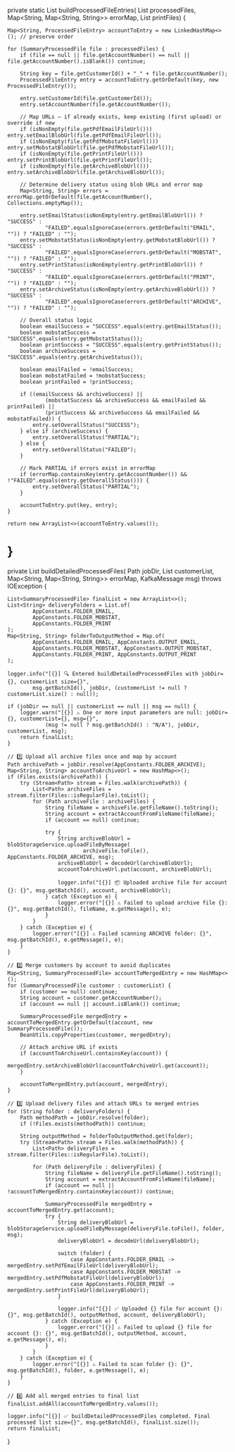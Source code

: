 private static List<ProcessedFileEntry> buildProcessedFileEntries(
        List<SummaryProcessedFile> processedFiles,
        Map<String, Map<String, String>> errorMap,
        List<PrintFile> printFiles) {

    Map<String, ProcessedFileEntry> accountToEntry = new LinkedHashMap<>(); // preserve order

    for (SummaryProcessedFile file : processedFiles) {
        if (file == null || file.getAccountNumber() == null || file.getAccountNumber().isBlank()) continue;

        String key = file.getCustomerId() + "_" + file.getAccountNumber();
        ProcessedFileEntry entry = accountToEntry.getOrDefault(key, new ProcessedFileEntry());

        entry.setCustomerId(file.getCustomerId());
        entry.setAccountNumber(file.getAccountNumber());

        // Map URLs — if already exists, keep existing (first upload) or override if new
        if (isNonEmpty(file.getPdfEmailFileUrl())) entry.setEmailBlobUrl(file.getPdfEmailFileUrl());
        if (isNonEmpty(file.getPdfMobstatFileUrl())) entry.setMobstatBlobUrl(file.getPdfMobstatFileUrl());
        if (isNonEmpty(file.getPrintFileUrl())) entry.setPrintBlobUrl(file.getPrintFileUrl());
        if (isNonEmpty(file.getArchiveBlobUrl())) entry.setArchiveBlobUrl(file.getArchiveBlobUrl());

        // Determine delivery status using blob URLs and error map
        Map<String, String> errors = errorMap.getOrDefault(file.getAccountNumber(), Collections.emptyMap());

        entry.setEmailStatus(isNonEmpty(entry.getEmailBlobUrl()) ? "SUCCESS" :
                "FAILED".equalsIgnoreCase(errors.getOrDefault("EMAIL", "")) ? "FAILED" : "");
        entry.setMobstatStatus(isNonEmpty(entry.getMobstatBlobUrl()) ? "SUCCESS" :
                "FAILED".equalsIgnoreCase(errors.getOrDefault("MOBSTAT", "")) ? "FAILED" : "");
        entry.setPrintStatus(isNonEmpty(entry.getPrintBlobUrl()) ? "SUCCESS" :
                "FAILED".equalsIgnoreCase(errors.getOrDefault("PRINT", "")) ? "FAILED" : "");
        entry.setArchiveStatus(isNonEmpty(entry.getArchiveBlobUrl()) ? "SUCCESS" :
                "FAILED".equalsIgnoreCase(errors.getOrDefault("ARCHIVE", "")) ? "FAILED" : "");

        // Overall status logic
        boolean emailSuccess = "SUCCESS".equals(entry.getEmailStatus());
        boolean mobstatSuccess = "SUCCESS".equals(entry.getMobstatStatus());
        boolean printSuccess = "SUCCESS".equals(entry.getPrintStatus());
        boolean archiveSuccess = "SUCCESS".equals(entry.getArchiveStatus());

        boolean emailFailed = !emailSuccess;
        boolean mobstatFailed = !mobstatSuccess;
        boolean printFailed = !printSuccess;

        if ((emailSuccess && archiveSuccess) ||
                (mobstatSuccess && archiveSuccess && emailFailed && printFailed) ||
                (printSuccess && archiveSuccess && emailFailed && mobstatFailed)) {
            entry.setOverallStatus("SUCCESS");
        } else if (archiveSuccess) {
            entry.setOverallStatus("PARTIAL");
        } else {
            entry.setOverallStatus("FAILED");
        }

        // Mark PARTIAL if errors exist in errorMap
        if (errorMap.containsKey(entry.getAccountNumber()) && !"FAILED".equals(entry.getOverallStatus())) {
            entry.setOverallStatus("PARTIAL");
        }

        accountToEntry.put(key, entry);
    }

    return new ArrayList<>(accountToEntry.values());
}
=========
private List<SummaryProcessedFile> buildDetailedProcessedFiles(
        Path jobDir,
        List<SummaryProcessedFile> customerList,
        Map<String, Map<String, String>> errorMap,
        KafkaMessage msg) throws IOException {

    List<SummaryProcessedFile> finalList = new ArrayList<>();
    List<String> deliveryFolders = List.of(
            AppConstants.FOLDER_EMAIL,
            AppConstants.FOLDER_MOBSTAT,
            AppConstants.FOLDER_PRINT
    );
    Map<String, String> folderToOutputMethod = Map.of(
            AppConstants.FOLDER_EMAIL, AppConstants.OUTPUT_EMAIL,
            AppConstants.FOLDER_MOBSTAT, AppConstants.OUTPUT_MOBSTAT,
            AppConstants.FOLDER_PRINT, AppConstants.OUTPUT_PRINT
    );

    logger.info("[{}] 🔍 Entered buildDetailedProcessedFiles with jobDir={}, customerList size={}",
            msg.getBatchId(), jobDir, (customerList != null ? customerList.size() : null));

    if (jobDir == null || customerList == null || msg == null) {
        logger.warn("[{}] ⚠️ One or more input parameters are null: jobDir={}, customerList={}, msg={}",
                (msg != null ? msg.getBatchId() : "N/A"), jobDir, customerList, msg);
        return finalList;
    }

    // 1️⃣ Upload all archive files once and map by account
    Path archivePath = jobDir.resolve(AppConstants.FOLDER_ARCHIVE);
    Map<String, String> accountToArchiveUrl = new HashMap<>();
    if (Files.exists(archivePath)) {
        try (Stream<Path> stream = Files.walk(archivePath)) {
            List<Path> archiveFiles = stream.filter(Files::isRegularFile).toList();
            for (Path archiveFile : archiveFiles) {
                String fileName = archiveFile.getFileName().toString();
                String account = extractAccountFromFileName(fileName);
                if (account == null) continue;

                try {
                    String archiveBlobUrl = blobStorageService.uploadFileByMessage(
                            archiveFile.toFile(), AppConstants.FOLDER_ARCHIVE, msg);
                    archiveBlobUrl = decodeUrl(archiveBlobUrl);
                    accountToArchiveUrl.put(account, archiveBlobUrl);

                    logger.info("[{}] 📦 Uploaded archive file for account {}: {}", msg.getBatchId(), account, archiveBlobUrl);
                } catch (Exception e) {
                    logger.error("[{}] ⚠️ Failed to upload archive file {}: {}", msg.getBatchId(), fileName, e.getMessage(), e);
                }
            }
        } catch (Exception e) {
            logger.error("[{}] ⚠️ Failed scanning ARCHIVE folder: {}", msg.getBatchId(), e.getMessage(), e);
        }
    }

    // 2️⃣ Merge customers by account to avoid duplicates
    Map<String, SummaryProcessedFile> accountToMergedEntry = new HashMap<>();
    for (SummaryProcessedFile customer : customerList) {
        if (customer == null) continue;
        String account = customer.getAccountNumber();
        if (account == null || account.isBlank()) continue;

        SummaryProcessedFile mergedEntry = accountToMergedEntry.getOrDefault(account, new SummaryProcessedFile());
        BeanUtils.copyProperties(customer, mergedEntry);

        // Attach archive URL if exists
        if (accountToArchiveUrl.containsKey(account)) {
            mergedEntry.setArchiveBlobUrl(accountToArchiveUrl.get(account));
        }

        accountToMergedEntry.put(account, mergedEntry);
    }

    // 3️⃣ Upload delivery files and attach URLs to merged entries
    for (String folder : deliveryFolders) {
        Path methodPath = jobDir.resolve(folder);
        if (!Files.exists(methodPath)) continue;

        String outputMethod = folderToOutputMethod.get(folder);
        try (Stream<Path> stream = Files.walk(methodPath)) {
            List<Path> deliveryFiles = stream.filter(Files::isRegularFile).toList();

            for (Path deliveryFile : deliveryFiles) {
                String fileName = deliveryFile.getFileName().toString();
                String account = extractAccountFromFileName(fileName);
                if (account == null || !accountToMergedEntry.containsKey(account)) continue;

                SummaryProcessedFile mergedEntry = accountToMergedEntry.get(account);
                try {
                    String deliveryBlobUrl = blobStorageService.uploadFileByMessage(deliveryFile.toFile(), folder, msg);
                    deliveryBlobUrl = decodeUrl(deliveryBlobUrl);

                    switch (folder) {
                        case AppConstants.FOLDER_EMAIL -> mergedEntry.setPdfEmailFileUrl(deliveryBlobUrl);
                        case AppConstants.FOLDER_MOBSTAT -> mergedEntry.setPdfMobstatFileUrl(deliveryBlobUrl);
                        case AppConstants.FOLDER_PRINT -> mergedEntry.setPrintFileUrl(deliveryBlobUrl);
                    }

                    logger.info("[{}] ✅ Uploaded {} file for account {}: {}", msg.getBatchId(), outputMethod, account, deliveryBlobUrl);
                } catch (Exception e) {
                    logger.error("[{}] ⚠️ Failed to upload {} file for account {}: {}", msg.getBatchId(), outputMethod, account, e.getMessage(), e);
                }
            }
        } catch (Exception e) {
            logger.error("[{}] ⚠️ Failed to scan folder {}: {}", msg.getBatchId(), folder, e.getMessage(), e);
        }
    }

    // 4️⃣ Add all merged entries to final list
    finalList.addAll(accountToMergedEntry.values());

    logger.info("[{}] ✅ buildDetailedProcessedFiles completed. Final processed list size={}", msg.getBatchId(), finalList.size());
    return finalList;
}
